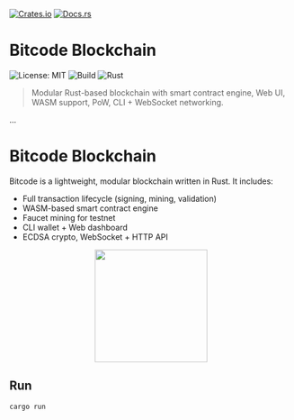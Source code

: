 [![Crates.io](https://img.shields.io/crates/v/bitcode-chain.svg)](https://crates.io/crates/bitcode-chain)
[![Docs.rs](https://docs.rs/bitcode-chain/badge.svg)](https://docs.rs/bitcode-chain)


# Bitcode Blockchain

![License: MIT](https://img.shields.io/badge/license-MIT-green.svg)
![Build](https://img.shields.io/badge/build-passing-brightgreen)
![Rust](https://img.shields.io/badge/rust-✓-orange)

> Modular Rust-based blockchain with smart contract engine, Web UI, WASM support, PoW, CLI + WebSocket networking.

...

# Bitcode Blockchain

Bitcode is a lightweight, modular blockchain written in Rust. It includes:

- Full transaction lifecycle (signing, mining, validation)
- WASM-based smart contract engine
- Faucet mining for testnet
- CLI wallet + Web dashboard
- ECDSA crypto, WebSocket + HTTP API

<p align="center">
  <img src="https://raw.githubusercontent.com/yourname/bitcode-chain/main/logo.png" width="200"/>
</p>

## Run

```bash
cargo run
